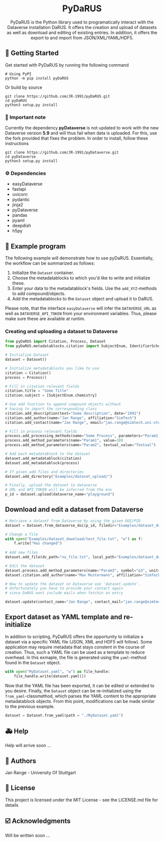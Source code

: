 <h1 align="center">
  PyDaRUS
</h1>
<p align="center">PyDaRUS is the Python library used to programatically interact with the Dataverse installation DaRUS. It offers the creation and upload of datasets as well as download and editing of existing entries. In addition, it offers the export to and import from JSON/XML/YAML/HDF5. </p>


## 🚀 Getting Started

Get started with PyDaRUS by running the following command 

```
# Using PyPI
python -m pip install pyDaRUS
```

Or build by source
```
git clone https://github.com/JR-1991/pyDaRUS.git
cd pyDaRUS
python3 setup.py install
```

### 🚨 __Important note__

Currently the dependency __pyDataverse__ is not updated to work with the new Dataverse version **5.9** and will thus fail when data is uploaded. For this, use the fork provided that fixes the problem. In order to install, follow these instructions

```
git clone https://github.com/JR-1991/pyDataverse.git
cd pyDataverse
python3 setup.py install
```

### ⚙️ Dependencies

* easyDataverse
* fastapi
* uvicorn
* pydantic
* jinja2
* pyDataverse
* pandas
* pyaml
* deepdish
* h5py

## 🐍 Example program

The following example will demonstrate how to use pyDaRUS. Essentially, the workflow can be summarized as follows:

1. Initialize the ```Dataset``` container.
2. Choose the metadatablocks to which you'd like to write and initialize these.
3. Enter your data to the metadatablock's fields. Use the ```add_XYZ```-methods to add compound/objects.
4. Add the metadatablocks to the ```Dataset``` object and upload it to DaRUS.

Please note, that the interface ```easyDataverse``` will infer the ```DATAVERSE_URL``` as well as ```DATAVERSE_API_TOKEN``` from your environment variables. Thus, please make sure these are available at runtim.

### Creating and uploading a dataset to Dataverse

```python
from pyDaRUS import Citation, Process, Dataset
from pyDaRUS.metadatablocks.citation import SubjectEnum, IdentifierScheme
```

```python
# Initialize Dataset
dataset = Dataset()

# Initialize metadatablocks you like to use
citation = Citation()
process = Process()
```


```python
# Fill in citation relevant fields
citation.title = "Some Title"
citation.subject = [SubjectEnum.chemistry]

# Use add function to append compound objects without
# having to import the corresponding class
citation.add_description(text="Some description", date="1991")
citation.add_author(name="Jan Range", affiliation="SimTech")
citation.add_contact(name="Jan Range", email="jan.range@simtech.uni-stuttgart.de")
```


```python
# Fill in process relevant fields
process.add_processing_methods(name="Some Process", parameters="Param1, Param2")
process.add_method_parameters(name="Param1", value=10)
process.add_method_parameters(name="Param2", textual_value="Textual")
```


```python
# Add each metadatablock to the dataset
dataset.add_metadatablock(citation)
dataset.add_metadatablock(process)
```


```python
# If given add files and directories
dataset.add_directory("Examples/dataset_upload/")
```


```python
# Finally, upload the dataset to dataverse
# URL and API_TOKEN will be inferred from the env
p_id = dataset.upload(dataverse_name="playground")
```

## Download and edit a dataset from Dataverse


```python
# Retrieve a dataset from Dataverse by using the given DOI/PID
dataset = Dataset.from_dataverse_doi(p_id, filedir="Examples/dataset_download/")

# Change a file
with open("Examples/dataset_download/test_file.txt", "w") as f:
    f.write("Has changed")
    
# Add new files
dataset.add_file(dv_path="nu_file.txt", local_path="Examples/dataset_download/nu_file.txt")

# Edit the dataset
dataset.process.add_method_parameters(name="Param3", symbol="p3", unit="kg", value=100.0)
dataset.citation.add_author(name="Max Mustermann", affiliation="SimTech")
```


```python
# Now to update the dataset on Dataverse use 'dataset.update'.
# Unfortunately you have to provide your contact again
# since DaRUS wont include mails when fetchin an entry

dataset.update(contact_name="Jan Range", contact_mail="jan.range@simtech.uni-stuttgart.de")
```


## Export dataset as YAML template and re-initialize

In addition to scripting, PyDaRUS offers the opportunity to initialize a dataset via a specific YAML file (JSON, XML and HDF5 will follow). Some application may require metadata that stays constent in the course of creation. Thus, such a YAML file can be used as a template to reduce overhead. In this exmaple, the file is generated using the ```yaml```-method found in the ```Dataset``` object.

```python
with open("MyDataset.yaml", "w") as file_handle:
    file_handle.write(dataset.yaml())
```
Now that the YAML file has been exported, it can be edited or extended to you desire. Finally, the ```Dataset``` object can be re-initialized using the ```from_yaml```-classmethod, which parses the YAML content to the appropriate metadatablock objects. From this point, modifications can be made similar to the previous example.

```python
dataset = Dataset.from_yaml(path = "./MyDataset.yaml")
```

## 🚑 Help

Help will arrive soon ...

## 👫 Authors

Jan Range - University Of Stuttgart

## 📄 License

This project is licensed under the MIT License - see the LICENSE.md file for details

## ☑️ Acknowledgments

Will be written soon ...
